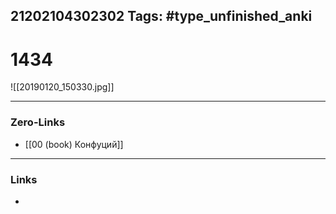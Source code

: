 21202104302302
Tags: #type_unfinished_anki
---
# 1434

![[20190120_150330.jpg]]

---
### Zero-Links
- [[00 (book) Конфуций]]
---
### Links
-